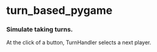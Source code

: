 # turn_based_pygame
### Simulate taking turns.

At the click of a button, TurnHandler selects a next player.
